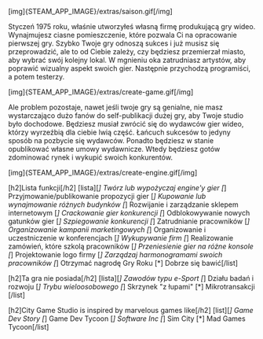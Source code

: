 [img]{STEAM_APP_IMAGE}/extras/saison.gif[/img]

Styczeń 1975 roku, właśnie utworzyłeś własną firmę produkującą gry wideo. Wynajmujesz ciasne pomieszczenie, które pozwala Ci na opracowanie pierwszej gry. Szybko Twoje gry odnoszą sukces i już musisz się przeprowadzić, ale to od Ciebie zależy, czy będziesz przemierzał miasto, aby wybrać swój kolejny lokal. W mgnieniu oka zatrudniasz artystów, aby poprawić wizualny aspekt swoich gier. Następnie przychodzą programiści, a potem testerzy.

[img]{STEAM_APP_IMAGE}/extras/create-game.gif[/img]

Ale problem pozostaje, nawet jeśli twoje gry są genialne, nie masz wystarczająco dużo fanów do self-publikacji dużej gry, aby Twoje studio było dochodowe. Będziesz musiał zwrócić się do wydawców gier wideo, którzy wyrzeźbią dla ciebie lwią część. Łańcuch sukcesów to jedyny sposób na pozbycie się wydawców. Ponadto będziesz w stanie opublikować własne umowy wydawnicze. Wtedy będziesz gotów zdominować rynek i wykupić swoich konkurentów.

[img]{STEAM_APP_IMAGE}/extras/create-engine.gif[/img]

[h2]Lista funkcji[/h2]
[lista][*] Twórz lub wypożyczaj engine'y gier
[*] Przyjmowanie/publikowanie propozycji gier
[*] Kupowanie lub wynajmowanie różnych budynków
[*] Rozwijanie i zarządzanie sklepem internetowym
[*] Crackowanie gier konkurencji
[*] Odblokowywanie nowych gatunków gier
[*] Szpiegowanie konkurencji
[*] Zatrudnianie pracowników
[*] Organizowanie kampanii marketingowych
[*] Organizowanie i uczestniczenie w konferencjach
[*] Wykupywanie firm
[*] Realizowanie zamówień, które szkolą pracowników
[*] Przeniesienie gier na różne konsole
[*] Projektowanie logo firmy
[*] Zarządzaj harmonogramami swoich pracowników
[*] Otrzymać nagrodę Gry Roku
[*] Dobrze się bawić[/list]

[h2]Ta gra nie posiada[/h2]
[lista][*] Zawodów typu e-Sport
[*] Działu badań i rozwoju
[*] Trybu wieloosobowego
[*] Skrzynek "z łupami"
[*] Mikrotransakcji
[/list]

[h2]City Game Studio is inspired by marvelous games like[/h2]
[list][*] Game Dev Story
[*] Game Dev Tycoon
[*] Software Inc
[*] Sim City
[*] Mad Games Tycoon[/list]